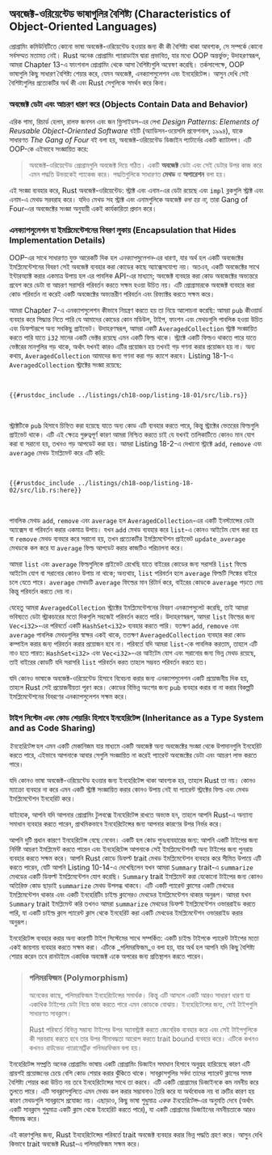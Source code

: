 ## অবজেক্ট-ওরিয়েন্টেড ভাষাগুলির বৈশিষ্ট্য (Characteristics of Object-Oriented Languages)

প্রোগ্রামিং কমিউনিটিতে কোনো ভাষা অবজেক্ট-ওরিয়েন্টেড হওয়ার জন্য কী কী বৈশিষ্ট্য থাকা আবশ্যক, সে সম্পর্কে কোনো সর্বসম্মত মতামত নেই। Rust অনেক প্রোগ্রামিং প্যারাডাইম দ্বারা প্রভাবিত, যার মধ্যে OOP অন্তর্ভুক্ত; উদাহরণস্বরূপ, আমরা Chapter 13-এ ফাংশনাল প্রোগ্রামিং থেকে আসা বৈশিষ্ট্যগুলি অন্বেষণ করেছি। তর্কসাপেক্ষে, OOP ভাষাগুলি কিছু সাধারণ বৈশিষ্ট্য শেয়ার করে, যেমন অবজেক্ট, এনক্যাপসুলেশন এবং ইনহেরিটেন্স। আসুন দেখি সেই বৈশিষ্ট্যগুলির প্রত্যেকটির অর্থ কী এবং Rust সেগুলিকে সমর্থন করে কিনা।

### অবজেক্ট ডেটা এবং আচরণ ধারণ করে (Objects Contain Data and Behavior)

এরিক গামা, রিচার্ড হেলম, রালফ জনসন এবং জন ভ্লিসাইডস-এর লেখা _Design Patterns: Elements of Reusable Object-Oriented Software_ বইটি (অ্যাডিসন-ওয়েসলি প্রফেশনাল, ১৯৯৪), যাকে সাধারণত _The Gang of Four_ বই বলা হয়, অবজেক্ট-ওরিয়েন্টেড ডিজাইন প্যাটার্নের একটি ক্যাটালগ। এটি OOP-কে এইভাবে সংজ্ঞায়িত করে:

> অবজেক্ট-ওরিয়েন্টেড প্রোগ্রামগুলি অবজেক্ট দিয়ে গঠিত। একটি **অবজেক্ট** ডেটা এবং সেই ডেটার উপর কাজ করে এমন পদ্ধতি উভয়কেই প্যাকেজ করে। পদ্ধতিগুলিকে সাধারণত **মেথড** বা **অপারেশন** বলা হয়।

এই সংজ্ঞা ব্যবহার করে, Rust অবজেক্ট-ওরিয়েন্টেড: স্ট্রাক্ট এবং এনাম-এর ডেটা রয়েছে এবং `impl` ব্লকগুলি স্ট্রাক্ট এবং এনাম-এ মেথড সরবরাহ করে। যদিও মেথড সহ স্ট্রাক্ট এবং এনামগুলিকে অবজেক্ট _বলা হয় না_, তারা Gang of Four-এর অবজেক্টের সংজ্ঞা অনুযায়ী একই কার্যকারিতা প্রদান করে।

### এনক্যাপসুলেশন যা ইমপ্লিমেন্টেশনের বিবরণ লুকায় (Encapsulation that Hides Implementation Details)

OOP-এর সাথে সাধারণত যুক্ত আরেকটি দিক হল _এনক্যাপসুলেশন_-এর ধারণা, যার অর্থ হল একটি অবজেক্টের ইমপ্লিমেন্টেশনের বিবরণ সেই অবজেক্ট ব্যবহার করা কোডের কাছে অ্যাক্সেসযোগ্য নয়। অতএব, একটি অবজেক্টের সাথে ইন্টারঅ্যাক্ট করার একমাত্র উপায় হল এর পাবলিক API-এর মাধ্যমে; অবজেক্ট ব্যবহার করা কোড অবজেক্টের অভ্যন্তরে প্রবেশ করে ডেটা বা আচরণ সরাসরি পরিবর্তন করতে সক্ষম হওয়া উচিত নয়। এটি প্রোগ্রামারকে অবজেক্ট ব্যবহার করা কোড পরিবর্তন না করেই একটি অবজেক্টের অভ্যন্তরীণ পরিবর্তন এবং রিফ্যাক্টর করতে সক্ষম করে।

আমরা Chapter 7-এ এনক্যাপসুলেশন কীভাবে নিয়ন্ত্রণ করতে হয় তা নিয়ে আলোচনা করেছি: আমরা `pub` কীওয়ার্ড ব্যবহার করে সিদ্ধান্ত নিতে পারি যে আমাদের কোডের কোন মডিউল, টাইপ, ফাংশন এবং মেথডগুলি পাবলিক হওয়া উচিত এবং ডিফল্টরূপে অন্য সবকিছু প্রাইভেট। উদাহরণস্বরূপ, আমরা একটি `AveragedCollection` স্ট্রাক্ট সংজ্ঞায়িত করতে পারি যাতে `i32` মানের একটি ভেক্টর রয়েছে এমন একটি ফিল্ড থাকে। স্ট্রাক্টে একটি ফিল্ডও থাকতে পারে যাতে ভেক্টরের মানগুলির গড় থাকে, অর্থাৎ যখনই কারও এটির প্রয়োজন হয় তখনই গড় গণনা করার প্রয়োজন হয় না। অন্য কথায়, `AveragedCollection` আমাদের জন্য গণনা করা গড় ক্যাশে করবে। Listing 18-1-এ `AveragedCollection` স্ট্রাক্টের সংজ্ঞা রয়েছে:

<Listing number="18-1" file-name="src/lib.rs" caption="একটি `AveragedCollection` স্ট্রাক্ট যা পূর্ণসংখ্যার একটি তালিকা এবং কালেকশনের আইটেমগুলির গড় বজায় রাখে">

```rust,noplayground
{{#rustdoc_include ../listings/ch18-oop/listing-18-01/src/lib.rs}}
```

</Listing>

স্ট্রাক্টটিকে `pub` হিসাবে চিহ্নিত করা হয়েছে যাতে অন্য কোড এটি ব্যবহার করতে পারে, কিন্তু স্ট্রাক্টের ভেতরের ফিল্ডগুলি প্রাইভেট থাকে। এটি এই ক্ষেত্রে গুরুত্বপূর্ণ কারণ আমরা নিশ্চিত করতে চাই যে যখনই তালিকাটিতে কোনও মান যোগ করা বা সরানো হয়, তখনও গড় আপডেট করা হয়। আমরা Listing 18-2-এ দেখানো স্ট্রাক্টে `add`, `remove` এবং `average` মেথড ইমপ্লিমেন্ট করে এটি করি:

<Listing number="18-2" file-name="src/lib.rs" caption="`AveragedCollection`-এ পাবলিক মেথড `add`, `remove` এবং `average`-এর ইমপ্লিমেন্টেশন">

```rust,noplayground
{{#rustdoc_include ../listings/ch18-oop/listing-18-02/src/lib.rs:here}}
```

</Listing>

পাবলিক মেথড `add`, `remove` এবং `average` হল `AveragedCollection`-এর একটি ইনস্ট্যান্সের ডেটা অ্যাক্সেস বা পরিবর্তন করার একমাত্র উপায়। যখন `add` মেথড ব্যবহার করে `list`-এ কোনও আইটেম যোগ করা হয় বা `remove` মেথড ব্যবহার করে সরানো হয়, তখন প্রত্যেকটির ইমপ্লিমেন্টেশন প্রাইভেট `update_average` মেথডকে কল করে যা `average` ফিল্ড আপডেট করার কাজটিও পরিচালনা করে।

আমরা `list` এবং `average` ফিল্ডগুলিকে প্রাইভেট রেখেছি যাতে বাইরের কোডের জন্য সরাসরি `list` ফিল্ডে আইটেম যোগ বা সরানোর কোনও উপায় না থাকে; অন্যথায়, `list` পরিবর্তন হলে `average` ফিল্ডটি সিঙ্কের বাইরে চলে যেতে পারে। `average` মেথডটি `average` ফিল্ডের মান রিটার্ন করে, বাইরের কোডকে `average` পড়তে দেয় কিন্তু পরিবর্তন করতে দেয় না।

যেহেতু আমরা `AveragedCollection` স্ট্রাক্টের ইমপ্লিমেন্টেশনের বিবরণ এনক্যাপসুলেট করেছি, তাই আমরা ভবিষ্যতে ডেটা স্ট্রাকচারের মতো দিকগুলি সহজেই পরিবর্তন করতে পারি। উদাহরণস্বরূপ, আমরা `list` ফিল্ডের জন্য `Vec<i32>`-এর পরিবর্তে একটি `HashSet<i32>` ব্যবহার করতে পারি। যতক্ষণ `add`, `remove` এবং `average` পাবলিক মেথডগুলির স্বাক্ষর একই থাকে, ততক্ষণ `AveragedCollection` ব্যবহার করা কোড কম্পাইল করার জন্য পরিবর্তন করার প্রয়োজন হবে না। পরিবর্তে যদি আমরা `list`-কে পাবলিক করতাম, তাহলে এটি নাও হতে পারত: `HashSet<i32>` এবং `Vec<i32>`-এর আইটেম যোগ এবং সরানোর জন্য ভিন্ন মেথড রয়েছে, তাই বাইরের কোডটি যদি সরাসরি `list` পরিবর্তন করত তাহলে সম্ভবত পরিবর্তন করতে হত।

যদি কোনও ভাষাকে অবজেক্ট-ওরিয়েন্টেড হিসাবে বিবেচনা করার জন্য এনক্যাপসুলেশন একটি প্রয়োজনীয় দিক হয়, তাহলে Rust সেই প্রয়োজনীয়তা পূরণ করে। কোডের বিভিন্ন অংশের জন্য `pub` ব্যবহার করার বা না করার বিকল্পটি ইমপ্লিমেন্টেশনের বিবরণের এনক্যাপসুলেশন সক্ষম করে।

### টাইপ সিস্টেম এবং কোড শেয়ারিং হিসাবে ইনহেরিটেন্স (Inheritance as a Type System and as Code Sharing)

_ইনহেরিটেন্স_ হল এমন একটি মেকানিজম যার মাধ্যমে একটি অবজেক্ট অন্য অবজেক্টের সংজ্ঞা থেকে উপাদানগুলি ইনহেরিট করতে পারে, এইভাবে আপনাকে আবার সেগুলি সংজ্ঞায়িত না করেই প্যারেন্ট অবজেক্টের ডেটা এবং আচরণ লাভ করতে পারে।

যদি কোনও ভাষা অবজেক্ট-ওরিয়েন্টেড হওয়ার জন্য ইনহেরিটেন্স থাকা আবশ্যক হয়, তাহলে Rust তা নয়। কোনও ম্যাক্রো ব্যবহার না করে এমন একটি স্ট্রাক্ট সংজ্ঞায়িত করার কোনও উপায় নেই যা প্যারেন্ট স্ট্রাক্টের ফিল্ড এবং মেথড ইমপ্লিমেন্টেশন ইনহেরিট করে।

যাইহোক, আপনি যদি আপনার প্রোগ্রামিং টুলবক্সে ইনহেরিটেন্স রাখতে অভ্যস্ত হন, তাহলে আপনি Rust-এ অন্যান্য সমাধান ব্যবহার করতে পারেন, প্রাথমিকভাবে ইনহেরিটেন্সের জন্য আপনার কারণের উপর নির্ভর করে।

আপনি দুটি প্রধান কারণে ইনহেরিটেন্স বেছে নেবেন। একটি হল কোড পুনঃব্যবহারের জন্য: আপনি একটি টাইপের জন্য নির্দিষ্ট আচরণ ইমপ্লিমেন্ট করতে পারেন এবং ইনহেরিটেন্স আপনাকে সেই ইমপ্লিমেন্টেশনটি অন্য টাইপের জন্য পুনরায় ব্যবহার করতে সক্ষম করে। আপনি Rust কোডে ডিফল্ট trait মেথড ইমপ্লিমেন্টেশন ব্যবহার করে সীমিত উপায়ে এটি করতে পারেন, যেটি আপনি Listing 10-14-এ দেখেছিলেন যখন আমরা `Summary` trait-এ `summarize` মেথডের একটি ডিফল্ট ইমপ্লিমেন্টেশন যোগ করেছি। `Summary` trait ইমপ্লিমেন্ট করা যেকোনো টাইপের জন্য কোনও অতিরিক্ত কোড ছাড়াই `summarize` মেথড উপলব্ধ থাকবে। এটি একটি প্যারেন্ট ক্লাসের একটি মেথডের ইমপ্লিমেন্টেশন থাকার এবং একটি ইনহেরিটিং চাইল্ড ক্লাসেরও মেথডের ইমপ্লিমেন্টেশন থাকার অনুরূপ। আমরা যখন `Summary` trait ইমপ্লিমেন্ট করি তখনও আমরা `summarize` মেথডের ডিফল্ট ইমপ্লিমেন্টেশন ওভাররাইড করতে পারি, যা একটি চাইল্ড ক্লাস প্যারেন্ট ক্লাস থেকে ইনহেরিট করা একটি মেথডের ইমপ্লিমেন্টেশন ওভাররাইড করার অনুরূপ।

ইনহেরিটেন্স ব্যবহার করার অন্য কারণটি টাইপ সিস্টেমের সাথে সম্পর্কিত: একটি চাইল্ড টাইপকে প্যারেন্ট টাইপের মতো একই জায়গায় ব্যবহার করতে সক্ষম করা। এটিকে _পলিমরফিজম_ও বলা হয়, যার অর্থ হল আপনি যদি কিছু বৈশিষ্ট্য শেয়ার করেন তবে রানটাইমে একাধিক অবজেক্ট একে অপরের জন্য প্রতিস্থাপন করতে পারেন।

> ### পলিমরফিজম (Polymorphism)
>
> অনেকের কাছে, পলিমরফিজম ইনহেরিটেন্সের সমার্থক। কিন্তু এটি আসলে একটি আরও সাধারণ ধারণা যা একাধিক টাইপের ডেটা নিয়ে কাজ করতে পারে এমন কোডকে বোঝায়। ইনহেরিটেন্সের জন্য, সেই টাইপগুলি সাধারণত সাবক্লাস।
>
> Rust পরিবর্তে বিভিন্ন সম্ভাব্য টাইপের উপর অ্যাবস্ট্রাক্ট করতে জেনেরিক ব্যবহার করে এবং সেই টাইপগুলিকে কী সরবরাহ করতে হবে তার উপর সীমাবদ্ধতা আরোপ করতে trait bound ব্যবহার করে। এটিকে কখনও কখনও _বাউন্ডেড প্যারামেট্রিক পলিমরফিজম_ বলা হয়।

ইনহেরিটেন্স সম্প্রতি অনেক প্রোগ্রামিং ভাষায় একটি প্রোগ্রামিং ডিজাইন সমাধান হিসাবে অনুগ্রহ হারিয়েছে কারণ এটি প্রায়শই প্রয়োজনের চেয়ে বেশি কোড শেয়ার করার ঝুঁকিতে থাকে। সাবক্লাসগুলির সর্বদা তাদের প্যারেন্ট ক্লাসের সমস্ত বৈশিষ্ট্য শেয়ার করা উচিত নয় তবে ইনহেরিটেন্সের সাথে তা করবে। এটি একটি প্রোগ্রামের ডিজাইনকে কম নমনীয় করে তুলতে পারে। এটি সাবক্লাসগুলিতে এমন মেথড কল করার সম্ভাবনাও তৈরি করে যা অর্থবোধক নয় বা ত্রুটির কারণ হয় কারণ মেথডগুলি সাবক্লাসে প্রযোজ্য নয়। এছাড়াও, কিছু ভাষা শুধুমাত্র _একক ইনহেরিটেন্স_-এর অনুমতি দেবে (অর্থাৎ একটি সাবক্লাস শুধুমাত্র একটি ক্লাস থেকে ইনহেরিট করতে পারে), যা একটি প্রোগ্রামের ডিজাইনের নমনীয়তাকে আরও সীমাবদ্ধ করে।

এই কারণগুলির জন্য, Rust ইনহেরিটেন্সের পরিবর্তে trait অবজেক্ট ব্যবহার করার ভিন্ন পদ্ধতি গ্রহণ করে। আসুন দেখি কিভাবে trait অবজেক্ট Rust-এ পলিমরফিজম সক্ষম করে।
